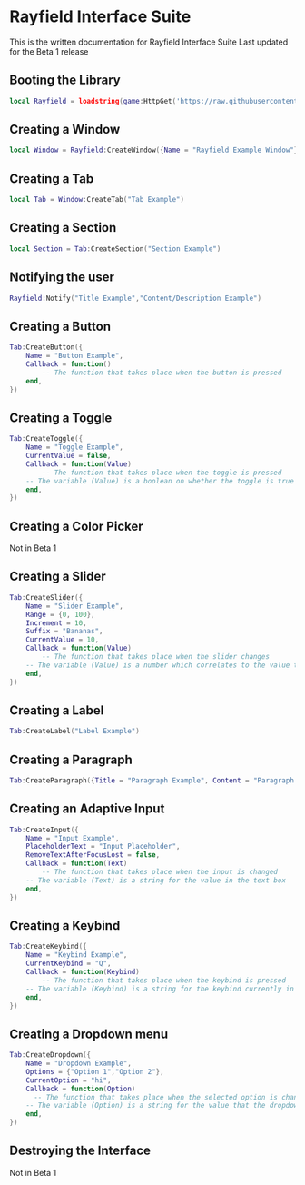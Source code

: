# Rayfield Interface Suite
This is the written documentation for Rayfield Interface Suite
Last updated for the Beta 1 release

## Booting the Library
```lua
local Rayfield = loadstring(game:HttpGet('https://raw.githubusercontent.com/shlexware/Rayfield/main/source'))()
```



## Creating a Window
```lua
local Window = Rayfield:CreateWindow({Name = "Rayfield Example Window"})
```



## Creating a Tab
```lua
local Tab = Window:CreateTab("Tab Example")
```

## Creating a Section
```lua
local Section = Tab:CreateSection("Section Example")
```

## Notifying the user
```lua
Rayfield:Notify("Title Example","Content/Description Example")
```

## Creating a Button
```lua
Tab:CreateButton({
	Name = "Button Example",
	Callback = function()
		-- The function that takes place when the button is pressed
	end,
})
```


## Creating a Toggle
```lua
Tab:CreateToggle({
	Name = "Toggle Example",
	CurrentValue = false,
	Callback = function(Value)
		-- The function that takes place when the toggle is pressed
    -- The variable (Value) is a boolean on whether the toggle is true or false
	end,
})
```

## Creating a Color Picker
Not in Beta 1


## Creating a Slider
```lua
Tab:CreateSlider({
	Name = "Slider Example",
	Range = {0, 100},
	Increment = 10,
	Suffix = "Bananas",
	CurrentValue = 10,
	Callback = function(Value)
		-- The function that takes place when the slider changes
    -- The variable (Value) is a number which correlates to the value the slider is currently at
	end,
})
```

## Creating a Label
```lua
Tab:CreateLabel("Label Example")
```

## Creating a Paragraph
```lua
Tab:CreateParagraph({Title = "Paragraph Example", Content = "Paragraph Example"})
```


## Creating an Adaptive Input
```lua
Tab:CreateInput({
	Name = "Input Example",
	PlaceholderText = "Input Placeholder",
	RemoveTextAfterFocusLost = false,
	Callback = function(Text)
		-- The function that takes place when the input is changed
    -- The variable (Text) is a string for the value in the text box
	end,
})
```


## Creating a Keybind
```lua
Tab:CreateKeybind({
	Name = "Keybind Example",
	CurrentKeybind = "Q",
	Callback = function(Keybind)
		-- The function that takes place when the keybind is pressed
    -- The variable (Keybind) is a string for the keybind currently in use
	end,
})
```


## Creating a Dropdown menu
```lua
Tab:CreateDropdown({
	Name = "Dropdown Example",
	Options = {"Option 1","Option 2"},
	CurrentOption = "hi",
	Callback = function(Option)
	  -- The function that takes place when the selected option is changed
    -- The variable (Option) is a string for the value that the dropdown was changed to
	end,
})
```

## Destroying the Interface
Not in Beta 1
